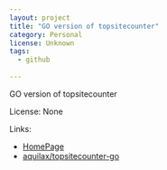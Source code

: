 ```yaml
---
layout: project
title: "GO version of topsitecounter"
category: Personal
license: Unknown
tags:
  - github
  
---
```


GO version of topsitecounter

License: None

Links:

* [HomePage](topsitecounter.appspot.com)
* [aquilax/topsitecounter-go](https://github.com/aquilax/topsitecounter-go)
